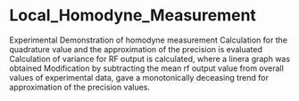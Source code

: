 # Local_Homodyne_Measurement
Experimental Demonstration of homodyne measurement
Calculation for the quadrature value and the approximation of the precision is evaluated
Calculation of variance for RF output is calculated, where a linera graph was obtained
Modification by subtracting the mean rf output value from overall values of experimental data, gave a monotonically deceasing trend for approximation of the precision values. 
